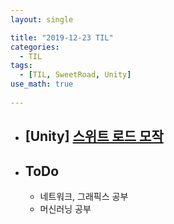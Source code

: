 ```yaml
---
layout: single

title: "2019-12-23 TIL"
categories:
  - TIL
tags:
  - [TIL, SweetRoad, Unity]
use_math: true
 
---
```




- ## [Unity] [스위트 로드 모작](https://github.com/JangHyeonJun/SweetRoad_6)



- ## ToDo

  - 네트워크, 그래픽스 공부
  - 머신러닝 공부
